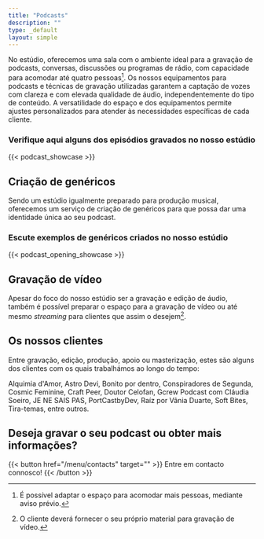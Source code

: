 ```yaml
---
title: "Podcasts"
description: ""
type: _default
layout: simple
---
```


No estúdio, oferecemos uma sala com o ambiente ideal para a gravação de podcasts, conversas, discussões ou programas de rádio, com capacidade para acomodar até quatro pessoas[^1]. Os nossos equipamentos para podcasts e técnicas de gravação utilizadas garantem a captação de vozes com clareza e com elevada qualidade de áudio, independentemente do tipo de conteúdo. A versatilidade do espaço e dos equipamentos permite ajustes personalizados para atender às necessidades específicas de cada cliente.

[^1]: É possível adaptar o espaço para acomodar mais pessoas, mediante aviso prévio.

### Verifique aqui alguns dos episódios gravados no nosso estúdio
{{< podcast_showcase >}}

## Criação de genéricos

Sendo um estúdio igualmente preparado para produção musical, oferecemos um serviço de criação de genéricos para que possa dar uma identidade única ao seu podcast.

### Escute exemplos de genéricos criados no nosso estúdio
{{< podcast_opening_showcase >}}

## Gravação de vídeo

Apesar do foco do nosso estúdio ser a gravação e edição de áudio, também é possível preparar o espaço para a gravação de vídeo ou até mesmo _streaming_ para clientes que assim o desejem[^2].

[^2]: O cliente deverá fornecer o seu próprio material para gravação de vídeo.

## Os nossos clientes

Entre gravação, edição, produção, apoio ou masterização, estes são alguns dos clientes com os quais trabalhámos ao longo do tempo:

 Alquimia d'Amor, Astro Devi, Bonito por dentro, Conspiradores de Segunda, Cosmic Feminine, Craft Peer, Doutor Celofan, Gcrew Podcast com Cláudia Soeiro, JE NE SAIS PAS, PortCastbyDev, Raíz por Vânia Duarte, Soft Bites, Tira-temas, entre outros.

## Deseja gravar o seu podcast ou obter mais informações?

{{< button href="/menu/contacts" target="" >}}
Entre em contacto connosco!
{{< /button >}}

